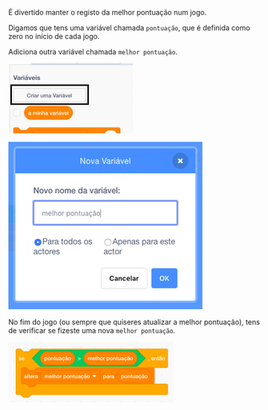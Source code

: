 É divertido manter o registo da melhor pontuação num jogo.

Digamos que tens uma variável chamada `pontuação`, que é definida como zero no início de cada jogo.

Adiciona outra variável chamada `melhor pontuação`.

![menu de variáveis com Criar uma Variável destacada](images/make-variable-annotated.png)

![nova caixa de popup de variável com pontuação mais alta como nome da variável](images/make-high-score-variable.png)

No fim do jogo (ou sempre que quiseres atualizar a melhor pontuação), tens de verificar se fizeste uma nova `melhor pontuação`.

![blocos de código exigem fazer pontuação mais alta igual a pontuação](images/check-for-high-score.png)